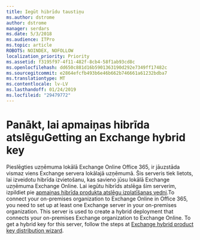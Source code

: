 ```yaml
---
title: Iegūt hibrīdu taustiņu
ms.author: dstrome
author: dstrome
manager: serdars
ms.date: 5/3/2018
ms.audience: ITPro
ms.topic: article
ROBOTS: NOINDEX, NOFOLLOW
localization_priority: Priority
ms.assetid: f3195f97-4f11-482f-8cb4-58f1ab93cd8c
ms.openlocfilehash: dd650c881d16b5901363190d292e7349ff17482c
ms.sourcegitcommit: e2864efcfb493b6e46b662b746661a61232bdba7
ms.translationtype: MT
ms.contentlocale: lv-LV
ms.lasthandoff: 01/24/2019
ms.locfileid: "29479772"
---
```

# <a name="getting-an-exchange-hybrid-key"></a><span data-ttu-id="869a0-102">Panākt, lai apmaiņas hibrīda atslēgu</span><span class="sxs-lookup"><span data-stu-id="869a0-102">Getting an Exchange hybrid key</span></span>

<span data-ttu-id="869a0-p101">Pieslēgties uzņēmuma lokālā Exchange Online Office 365, ir jāuzstāda vismaz viens Exchange servera lokālajā uzņēmumā. Šis serveris tiek lietots, lai izveidotu hibrīda izvietošanu, kas savieno jūsu lokālā Exchange uzņēmuma Exchange Online. Lai iegūtu hibrīds atslēga šim serverim, izpildiet pie [apmaiņas hibrīda produkta atslēgu izplatīšanas vedni](http://aka.ms/hybridkey).</span><span class="sxs-lookup"><span data-stu-id="869a0-p101">To connect your on-premises organization to Exchange Online in Office 365, you need to set up at least one Exchange server in your on-premises organization. This server is used to create a hybrid deployment that connects your on-premises Exchange organization to Exchange Online. To get a hybrid key for this server, follow the steps at [Exchange hybrid product key distribution wizard](http://aka.ms/hybridkey).</span></span>
  

